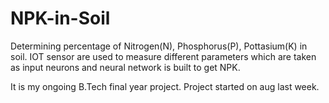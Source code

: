 # NPK-in-Soil
Determining percentage of Nitrogen(N), Phosphorus(P), Pottasium(K) in soil. IOT sensor are used to measure different parameters which are taken as input neurons and neural network
is built to get NPK.

It is my ongoing B.Tech final year project. Project started on aug last week. 
